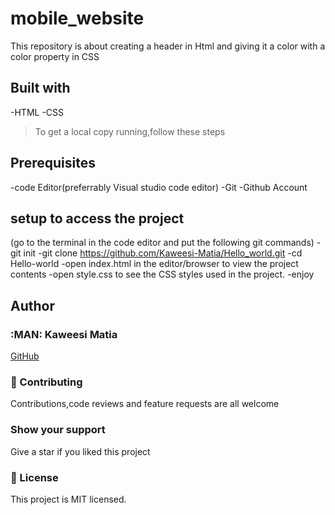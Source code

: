 
# mobile_website


This repository is about creating a header in Html and giving it a color with a color property in CSS

## Built with
-HTML
-CSS

>To get a local copy running,follow these steps

## Prerequisites
-code Editor(preferrably Visual studio code editor)
-Git
-Github Account

## setup to access the project
(go to the terminal in the code editor and put the following git commands)
-git init
-git clone https://github.com/Kaweesi-Matia/Hello_world.git
-cd Hello-world
-open index.html in the editor/browser to view the project contents
-open style.css to see the CSS styles used in the project.
-enjoy

## Author

### :MAN: Kaweesi Matia

[GitHub](https://github.com/Kaweesi-Matia)


### :handshake: Contributing
Contributions,code reviews and feature requests are all welcome

### Show your support
Give a star if you liked this project

### :memo: License

This project is MIT licensed.